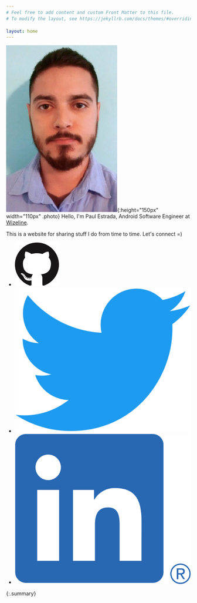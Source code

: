 ```yaml
---
# Feel free to add content and custom Front Matter to this file.
# To modify the layout, see https://jekyllrb.com/docs/themes/#overriding-theme-defaults

layout: home
---
```


![paul estrada](/assets/images/paul-photo.jpg){:height="150px" width="110px" .photo}
Hello, I'm Paul Estrada, Android Software Engineer at [Wizeline](https://www.wizeline.com/).

This is a website for sharing stuff I do from time to time. Let's connect =)

<ul class="social-media-list">
    <li>
        <a href="https://github.com/pestrada">
            <img class="social-icon" src="/assets/images/github.png">
        </a>
    </li>
    <li>
        <a href="https://www.twitter.com/paulestm">
            <img class="social-icon" src="/assets/images/twitter.png">
        </a>
    </li>
    <li>
        <a href="https://www.linkedin.com/in/paulestm">
            <img class="social-icon" src="/assets/images/linkedin.png">
        </a>
    </li>
</ul>
{:.summary}

